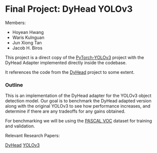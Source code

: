 # Final Project: DyHead YOLOv3

Members:
-	Hoyean Hwang
-	Waris Kulnguan
-	Jun Xiong Tan
-	Jacob H. Biros

This project is a direct copy of the [PyTorch-YOLOv3](https://github.com/eriklindernoren/PyTorch-YOLOv3) project with the DyHead Adapter implemented directly inside the codebase.

It references the code from the [DyHead](https://github.com/microsoft/DynamicHead/tree/master/dyhead) project to some extent.

### Outline

This is an implementation of the DyHead adapter for the YOLOv3 object detection model.  Our goal is to benchmark the DyHead adapted version along with the original YOLOv3 to see how performance increases, and determine if there are any tradeoffs for any gains obtained.

For benchmarking we will be using the [PASCAL VOC](http://host.robots.ox.ac.uk/pascal/VOC/) dataset for training and validation.

Relevant Research Papers:

[DyHead](https://arxiv.org/pdf/2106.08322v1.pdf)
[YOLOv3](https://arxiv.org/pdf/1804.02767.pdf)
